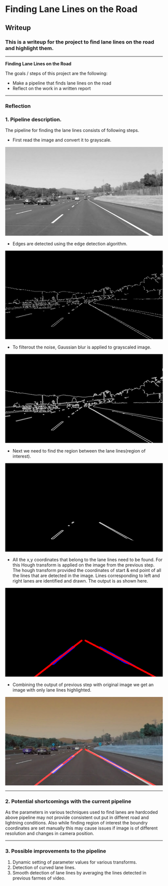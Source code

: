 # **Finding Lane Lines on the Road** 

## Writeup

### This is a writeup for the project to find lane lines on the road and highlight them.

---

**Finding Lane Lines on the Road**

The goals / steps of this project are the following:
* Make a pipeline that finds lane lines on the road
* Reflect on the work in a written report


[//]: # (Image References)

---

### Reflection

### 1. Pipeline description.

The pipeline for finding the lane lines consists of following steps.

* First read the image and convert it to grayscale.

![gray](./test_images_output/solidWhiteCurve_gray.jpg)

* Edges are detected using the edge detection algorithm.

![canny](./test_images_output/solidWhiteCurve_canny.jpg)

* To filterout the noise, Gaussian blur is applied to grayscaled image.

![gaussian](./test_images_output/solidWhiteCurve_gaussia.jpg)

* Next we need to find the region between the lane lines(region of interest).

![masked](./test_images_output/solidWhiteCurve_roi.jpg)

* All the x,y coordinates that belong to the lane lines need to be found. For this Hough transform is applied on the image from the previous step. The hough transform provided the coordinates of start & end point of all the lines that are detected in the image. 
Lines corresponding to left and right lanes are identified and drawn. 
The output is as shown here.

![hough](./test_images_output/solidWhiteCurve_lines.jpg)

* Combining the output of previous step with original image we get an image with only lane lines highlighted.

![final](./test_images_output/solidWhiteCurve.jpg)

---

### 2. Potential shortcomings with the current pipeline

As the parameters in various techniques used to find lanes are hardcoded above pipeline may not provide consistent out put in differet road and lightning conditions. Also while finding region of interest the boundry coordinates are set manually this may cause issues if image is of different resolution and changes in camera position. 

---

### 3. Possible improvements to the pipeline

1. Dynamic setting of parameter values for various transforms.
2. Detection of curved lane lines.
3. Smooth detection of lane lines by averaging the lines detected in previous farmes of video.
